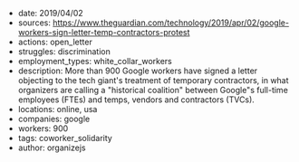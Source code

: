 - date: 2019/04/02
- sources: https://www.theguardian.com/technology/2019/apr/02/google-workers-sign-letter-temp-contractors-protest
- actions: open_letter
- struggles: discrimination
- employment_types: white_collar_workers
- description: More than 900 Google workers have signed a letter objecting to the tech giant's treatment of temporary contractors, in what organizers are calling a "historical coalition" between Google"s full-time employees (FTEs) and temps, vendors and contractors (TVCs).
- locations: online, usa
- companies: google
- workers: 900
- tags: coworker_solidarity
- author: organizejs
